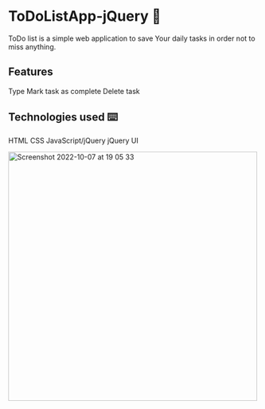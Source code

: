# ToDoListApp-jQuery 📝

ToDo list is a simple web application to save Your daily tasks in order not to miss anything.

## Features
Type 
Mark task as complete
Delete task 


## Technologies used ⌨️
HTML
CSS
JavaScript/jQuery 
jQuery UI


<img width="500" alt="Screenshot 2022-10-07 at 19 05 33" src="https://user-images.githubusercontent.com/67543909/194617186-e4eab96c-60e0-4762-80ab-465e32bb30b5.png">
